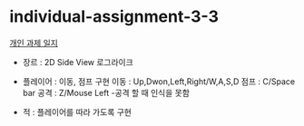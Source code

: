 # individual-assignment-3-3


[개인 과제 일지](https://www.notion.so/f20c5bf403a642a69636be60eb3ad505?pvs=4)

- 장르 : 2D Side View 로그라이크

- 플레이어 : 이동, 점프 구현
  이동 : Up,Dwon,Left,Right/W,A,S,D
  점프 : C/Space bar
  공격 : Z/Mouse Left
    -공격 할 때 인식을 못함
- 적 : 플레이어를 따라 가도록 구현
